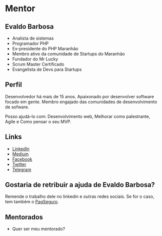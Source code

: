 # Mentor

## Evaldo Barbosa

- Analista de sistemas
- Programador PHP
- Ex-presidente do PHP Maranhão
- Membro ativo da comunidade de Startups do Maranhão
- Fundador do Mr Lucky
- Scrum Master Certificado
- Evangelista de Devs para Startups

## Perfil

Desenvolvedor há mais de 15 anos. Apaixonado por desenvolver software focado em gente. Membro engajado das comunidades de desenvolvimento de sofware.

Posso ajudá-lo com: Desenvolvimento web, Melhorar como palestrante, Agile e Como pensar o seu MVP.

## Links

* [LinkedIn](https://br.linkedin.com/in/evaldobarbosa)
* [Medium](https://medium.com/@evaldobarbosa)
* [Facebook](https://fb.me/evaldo.barbosa.902)
* [Twitter](https://twitter.com/evaldobarbosa)
* [Telegram](@EvaldoBarbosa)

## Gostaria de retribuir a ajuda de Evaldo Barbosa?

Remende o trabalho dele no linkedin e outras redes sociais. Se for o caso, tem também o [PagSeguro](https://pag.ae/bjmht6d).

## Mentorados

* Quer ser meu mentorado?
